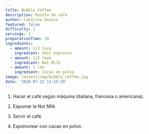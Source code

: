 ```yaml
---
title: Bubble Coffee
description: Receta de cafe
author: Catalina Donoso
featured: false
difficulty: 1
servings: 2
preparationTime: 10
ingredients:
  - amount: 1/2 taza
    ingredient: Shot expresso
  - amount: 1/2 taza
    ingredient: Not Milk
  - amount: 1 cda
    ingredient: Cacao en polvo
image: /assets/img/bubble_coffee.jpg
date: '2020-07-22 12:15:50'
---
```

1. Hacer el café según máquina (italiana, francesa o americana).		

2. Espumar la Not Milk.		

3. Servir el café.		

4. Espolvorear con cacao en polvo.

